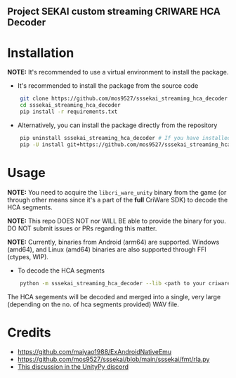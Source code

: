 Project SEKAI custom streaming CRIWARE HCA Decoder
---
# Installation
**NOTE:** It's recommended to use a virtual environment to install the package.
- It's recommended to install the package from the source code
```bash
    git clone https://github.com/mos9527/sssekai_streaming_hca_decoder
    cd sssekai_streaming_hca_decoder
    pip install -r requirements.txt
```
- Alternatively, you can install the package directly from the repository
```bash
    pip uninstall sssekai_streaming_hca_decoder # If you have installed the package before and have issues
    pip -U install git+https://github.com/mos9527/sssekai_streaming_hca_decoder
```
# Usage
**NOTE:** You need to acquire the `libcri_ware_unity` binary from the game (or through other means since it's a part of the **full** CriWare SDK) to decode the HCA segments.

**NOTE:** This repo DOES NOT nor WILL BE able to provide the binary for you. DO NOT submit issues or PRs regarding this matter.

**NOTE:** Currently, binaries from Android (arm64) are supported. Windows (amd64), and Linux (amd64) binaries are also supported through FFI (ctypes, WIP).

- To decode the HCA segments
```bash
    python -m sssekai_streaming_hca_decoder --lib <path to your criware lib> --arch <optional. architecture of your lib. defaults to android-aarch64>  <input file or directory> <output WAV file>
```
The HCA segements will be decoded and merged into a single, very large (depending on the no. of hca segments provided) WAV file.

# Credits
- https://github.com/maiyao1988/ExAndroidNativeEmu
- https://github.com/mos9527/sssekai/blob/main/sssekai/fmt/rla.py
- [This discussion in the UnityPy discord](https://discord.com/channels/603359898507673630/1275510423772463125)
